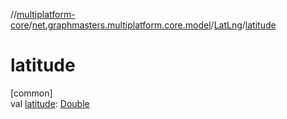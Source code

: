 //[multiplatform-core](../../../index.md)/[net.graphmasters.multiplatform.core.model](../index.md)/[LatLng](index.md)/[latitude](latitude.md)

# latitude

[common]\
val [latitude](latitude.md): [Double](https://kotlinlang.org/api/latest/jvm/stdlib/kotlin/-double/index.html)
